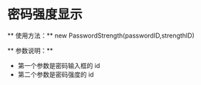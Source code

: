 # 密码强度显示

** 使用方法：** new PasswordStrength(passwordID,strengthID)

** 参数说明：**

- 第一个参数是密码输入框的 id
- 第二个参数是密码强度的 id